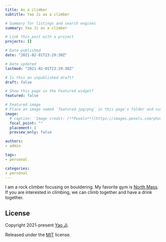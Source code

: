```yaml
---
title: As a climber
subtitle: Yao Ji as a climber

# Summary for listings and search engines
summary: Yao Ji as a climber

# Link this post with a project
projects: []

# Date published
date: "2021-02-01T23:29:30Z"

# Date updated
lastmod: "2021-02-01T23:29:30Z"

# Is this an unpublished draft?
draft: false

# Show this page in the Featured widget?
featured: false

# Featured image
# Place an image named `featured.jpg/png` in this page's folder and customize its options here.
image:
  # caption: 'Image credit: [**Pexels**](https://images.pexels.com/photos/5598288/pexels-photo-5598288.jpeg?auto=compress&cs=tinysrgb&dpr=3&h=750&w=1260)'
  focal_point: ""
  placement: 1
  preview_only: false

authors:
- admin

tags:
- personal

categories:
- personal
---
```


I am a rock climber focusing on bouldering. My favorite gym is [North Mass](https://www.northmassboulder.com/). If you are interested in climbing, we can climb together and have a drink together.

## License

Copyright 2021-present [Yao Ji](https://yaoji-academic.com/).

Released under the [MIT](https://github.com/wowchemy/wowchemy-hugo-modules/blob/master/LICENSE.md) license.
